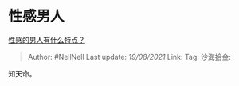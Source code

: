 # 性感男人

[性感的男人有什么特点？](https://www.zhihu.com/question/21928536/answer/1733450748)

> Author: #NellNell
> Last update: *19/08/2021*
> Link:
> Tag:
> 沙海拾金:

知天命。
